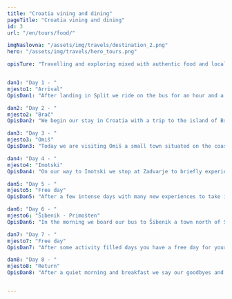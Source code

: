 ```yaml
---
title: "Croatia vining and dining"
pageTitle: "Croatia vining and dining"
id: 3
url: "/en/tours/food/"

imgNaslovna: "/assets/img/travels/destination_2.png"
hero: "/assets/img/travels/hero_tours.png"

opisTure: "Travelling and exploring mixed with authentic food and local wine? Yes and yes. Get your minds and tummies full with this tour."


dan1: "Day 1 - "
mjesto1: "Arrival"
OpisDan1: "After landing in Split we ride on the bus for an hour and a half to our hotel in Makarska. The road we take is alongside the beautiful coastline. We check in at the hotel which will be our temporary home and the starting point for all of our trips during this week. In the hotel there is a spa with an indoor pool. We meet at the reception before dinner which is served from 19:00 to 21:00."

dan2: "Day 2 - "
mjesto2: "Brač"
OpisDan2: "We begin our stay in Croatia with a trip to the island of Brač by boat and bus with a local guide. Here we will visit and hear the biggest wine maker on the island and taste his wines with prosciutto cheese and homemade bread. We have lunch together in the nearby restaurant or on our boat. Return to the hotel in the afternoon. Dinner at the hotel from 19:00 – 21:00."

dan3: "Day 3 - "
mjesto3: "Omiš"
OpisDan3: "Today we are visiting Omiš a small town situated on the coastline between Split and Makarska. It will be a short trip with a tour around Omiš and free time for coffee or something else. After we have lunch in a small village where a local family prepares among other things soparnik – a dish that is made only in this area and has been on the UNESCO heritage list for several years now. We return to the hotel in the afternoon. The remainingtime can be spent at the sea or walking. Dinner is served from 19:00 – 21:00."

dan4: "Day 4 - "
mjesto4: "Imotski"
OpisDan4: "On our way to Imotski we stop at Zadvarje to briefly experience a unique local marketplace where people from nearby villages come to sell their produce. The road further takes us to a city near the border – Imotski where we stop for a while and take a look at its famous lakes natural phenomenons called the Blue and Red Lake. Afterwards we visit one of the biggest wine makers in this part of the country. We enjoy the degustation of their wines with a great lunch that the family made. Return to the hotel in the afternoon. Dinner is served from 19:00 – 21:00."

dan5: "Day 5 - "
mjesto5: "Free day"
OpisDan5: "After a few intense days with many new experiences to take in we have a free day for individual activities. However you choose to spend this day we wish you take advantage of it and have a great day!"

dan6: "Day 6 - "
mjesto6: "Šibenik - Primošten"
OpisDan6: "In the morning we board our bus to Šibenik a town north of Split. Our local tour guide takes us on a stroll through wonderful streets. After we visit the town cathedral we have free time in the city core to walk or drink a cup of coffee. We continue our trip with a short bus ride to the Šibenik hinterland and the village of Primošten Draga. There we have lunch in a beautifully simple and unique surrounding. After lunch we return to our hotel. There is time to rest before the dinner is served (19:00 – 21:00)."

dan7: "Day 7 - "
mjesto7: "Free day"
OpisDan7: "After some activity filled days you have a free day for your own activities."

dan8: "Day 8 - "
mjesto8: "Return"
OpisDan8: "After a quiet morning and breakfast we say our goodbyes and head to the Split Airport."


---
```


